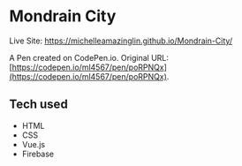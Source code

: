 # Mondrain City

Live Site: https://michelleamazinglin.github.io/Mondrain-City/


A Pen created on CodePen.io. Original URL: [https://codepen.io/ml4567/pen/poRPNQx](https://codepen.io/ml4567/pen/poRPNQx).


## Tech used
- HTML
- CSS
- Vue.js
- Firebase
